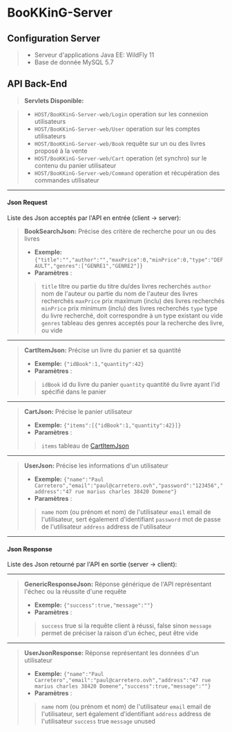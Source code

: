 
BooKKinG-Server
==============
Configuration Server
-----------------------------
> - Serveur d'applications Java EE: WildFly 11
> - Base de donnée MySQL 5.7

API Back-End
--------------------

> **Servlets Disponible:**

> - `HOST/BooKKinG-Server-web/Login` operation sur les connexion utilisateurs
> - `HOST/BooKKinG-Server-web/User` operation sur les comptes utilisateurs
> - `HOST/BooKKinG-Server-web/Book` requête sur un ou des livres proposé à la vente
> - `HOST/BooKKinG-Server-web/Cart` operation (et synchro) sur le contenu du panier utilisateur
> - `HOST/BooKKinG-Server-web/Command` operation et récupération des commandes utilisateur

----------

#### <i class="icon-forward"></i> Json Request
Liste des Json acceptés par l'API en entrée (client $\rightarrow$ server):

> **BookSearchJson:** <a id="BookSearchJson"></a>
> Précise des critère de recherche pour un ou des livres
> 
> - **Exemple:** `{"title":"","author":"","maxPrice":0,"minPrice":0,"type":"DEFAULT","genres":["GENRE1","GENRE2"]}`
> - **Paramètres** :
> >`title` titre ou partie du titre du/des livres recherchés
> >`author` nom de l'auteur ou partie du nom de l'auteur des livres recherchés
> >`maxPrice` prix maximum (inclu) des livres recherchés
> >`minPrice` prix minimum (inclu) des livres recherchés
> >`type` type du livre recherché, doit correspondre à un type existant ou vide
> >`genres` tableau des genres acceptés pour la recherche des livre, ou vide

-------
> **CartItemJson:**<a id="CartItemJson"></a>
> Précise un livre du panier et sa quantité
> 
> - **Exemple:** `{"idBook":1,"quantity":42}`
> - **Paramètres** :
> >`idBook` id du livre du panier
> >`quantity` quantité du livre ayant l'id spécifié dans le panier

-------
> **CartJson:** <a id="CartJson"></a>
> Précise le panier utilisateur
> 
> - **Exemple:** `{"items":[{"idBook":1,"quantity":42}]}`
> - **Paramètres** :
> >`items` tableau de [CartItemJson](#CartItemJson)


-------
> **UserJson:** <a id="UserJson"></a>
> Précise les informations d'un utilisateur
> 
> - **Exemple:** `{"name":"Paul Carretero","email":"paul@carretero.ovh","password":"123456","address":"47 rue marius charles 38420 Domene"}`
> - **Paramètres** :
> >`name` nom (ou prénom et nom) de l'utilisateur
> >`email` email de l'utilisateur, sert également d'identifiant
> >`password` mot de passe de l'utilisateur
> >`address` address de l'utilisateur

----------


#### <i class="icon-forward"></i> Json Response

Liste des Json retourné par l'API en sortie (server $\rightarrow$ client):

-------
> **GenericResponseJson:**<a id="GenericResponseJson"></a>
> Réponse générique de l'API représentant l'échec ou la réussite d'une requête
> 
> - **Exemple:** `{"success":true,"message":""}`
> - **Paramètres** :
> >`success` true si la requête client à réussi, false sinon
> >`message` permet de préciser la raison d'un échec, peut être vide

-------
> **UserJsonResponse:**<a id="UserJsonResponse"></a>
> Réponse représentant les données d'un utilisateur
> 
> - **Exemple:** `{"name":"Paul Carretero","email":"paul@carretero.ovh","address":"47 rue marius charles 38420 Domene","success":true,"message":""}`
> - **Paramètres** :
> >`name` nom (ou prénom et nom) de l'utilisateur
> >`email` email de l'utilisateur, sert également d'identifiant
> >`address` address de l'utilisateur
> >`success` true
> >`message` unused
